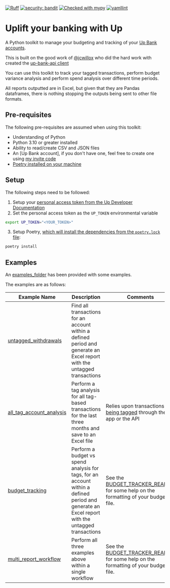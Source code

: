 [![Ruff](https://img.shields.io/endpoint?url=https://raw.githubusercontent.com/astral-sh/ruff/main/assets/badge/v2.json)](https://github.com/astral-sh/ruff)
[![security: bandit](https://img.shields.io/badge/security-bandit-yellow.svg)](https://github.com/PyCQA/bandit)
[![Checked with mypy](http://www.mypy-lang.org/static/mypy_badge.svg)](http://mypy-lang.org/)
[![yamllint](https://img.shields.io/badge/yamllint-blue)](https://github.com/adrienverge/yamllint)

# Uplift your banking with Up

A Python toolkit to manage your budgeting and tracking of your [Up Bank accounts](https://up.com.au/).

This is built on the good work of [@jcwillox](https://github.com/jcwillox) who did the hard work with created the [up-bank-api client](https://github.com/jcwillox/up-bank-api)

You can use this toolkit to track your tagged transactions, perform budget variance analysis and perform spend analysis over different time periods.

All reports outputted are in Excel, but given that they are Pandas dataframes, there is nothing stopping the outputs being sent to other file formats.

## Pre-requisites

The following pre-requisites are assumed when using this toolkit:

- Understanding of Python
- Python 3.10 or greater installed
- Ability to read/create CSV and JSON files
- An [Up Bank account], if you don't have one, feel free to create one using [my invite code](https://hook.up.me/dfjt)
- [Poetry installed on your machine](https://python-poetry.org/docs/#installation)
## Setup

The following steps need to be followed:

1) Setup your [personal access token from the Up Developer Documentation](https://developer.up.com.au/#getting-started)
2) Set the personal access token as the `UP_TOKEN` environmental variable

```bash
export UP_TOKEN="<YOUR_TOKEN>"

```
3) Setup Poetry, [which will install the dependencies from the `poetry.lock` file](https://python-poetry.org/docs/basic-usage/#installing-with-poetrylock):

```bash
poetry install
```

## Examples

An [examples_folder](examples/) has been provided with some examples.

The examples are as follows:

| Example Name | Description | Comments |
| ---------- | ------------ | ----------------- | 
| [untagged_withdrawals](./examples/untagged_withdrawals.py)|Find all transactions for an account within a defined period and generate an Excel report with the untagged transactions| |
| [all_tag_account_analysis](./examples/all_tag_account_analysis.py)|Perform a tag analysis for all tag-based transactions for the last three months and save to an Excel file| Relies upon transactions [being tagged](https://developer.up.com.au/#tags) through the app or the API |
| [budget_tracking](./examples/budget_tracking.py)|Perform a budget vs spend analysis for tags, for an account within a defined period and generate an Excel report with the untagged transactions| See the [BUDGET_TRACKER_README](/inputs/README.md) for some help on the formatting of your budget file.|
| [multi_report_workflow](./examples/multi_report_workflow.py)|Perform all three examples above within a single workflow| See the [BUDGET_TRACKER_README](/inputs/README.md) for some help on the formatting of your budget file.|

